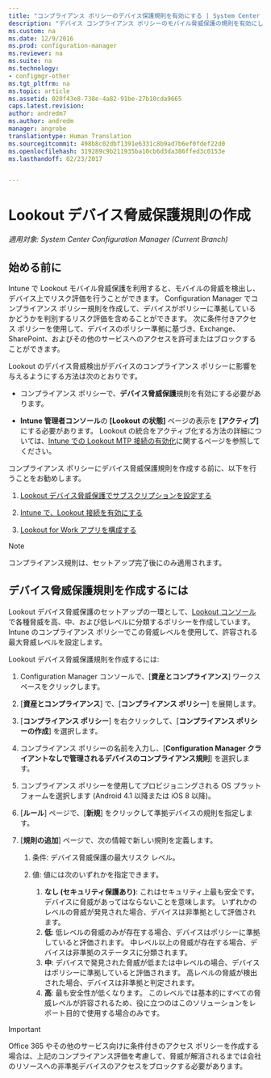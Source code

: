 ```yaml
---
title: "コンプライアンス ポリシーのデバイス保護規則を有効にする | System Center Configuration Manager"
description: "デバイス コンプライアンス ポリシーのモバイル脅威保護の規則を有効にします。"
ms.custom: na
ms.date: 12/9/2016
ms.prod: configuration-manager
ms.reviewer: na
ms.suite: na
ms.technology:
- configmgr-other
ms.tgt_pltfrm: na
ms.topic: article
ms.assetid: 020f43e8-738e-4a82-91be-27b10cda9665
caps.latest.revision: 
author: andredm7
ms.author: andredm
manager: angrobe
translationtype: Human Translation
ms.sourcegitcommit: 498b8c02dbf1391e6331c8b9ad7b6ef0fdef22d0
ms.openlocfilehash: 319289c9b211935ba10cb6d3da386ffed3c0153e
ms.lasthandoff: 02/23/2017


---
```

# <a name="create-a-lookout-device-threat-protection-rule"></a>Lookout デバイス脅威保護規則の作成

*適用対象: System Center Configuration Manager (Current Branch)*

## <a name="before-you-begin"></a>始める前に

Intune で Lookout モバイル脅威保護を利用すると、モバイルの脅威を検出し、デバイス上でリスク評価を行うことができます。 Configuration Manager でコンプライアンス ポリシー規則を作成して、デバイスがポリシーに準拠しているかどうかを判別するリスク評価を含めることができます。 次に条件付きアクセス ポリシーを使用して、デバイスのポリシー準拠に基づき、Exchange、SharePoint、およびその他のサービスへのアクセスを許可またはブロックすることができます。

Lookout のデバイス脅威検出がデバイスのコンプライアンス ポリシーに影響を与えるようにする方法は次のとおりです。

-   コンプライアンス ポリシーで、**デバイス脅威保護**規則を有効にする必要があります。

-   **Intune 管理者コンソール**の **[Lookout の状態]** ページの表示を **[アクティブ]** にする必要があります。 Lookout の統合をアクティブ化する方法の詳細については、[Intune での Lookout MTP 接続の有効化](https://docs.microsoft.com/sccm/protect/deploy-use/enable-lookout-connection-in-intune)に関するページを参照してください。

コンプライアンス ポリシーにデバイス脅威保護規則を作成する前に、以下を行うことをお勧めします。

1.  [Lookout デバイス脅威保護でサブスクリプションを設定する](https://docs.microsoft.com/sccm/protect/deploy-use/set-up-your-subscription-with-lookout)

2.  [Intune で、Lookout 接続を有効にする](https://docs.microsoft.com/sccm/protect/deploy-use/enable-lookout-connection-in-intune)

3.  [Lookout for Work アプリを構成する](https://docs.microsoft.com/sccm/protect/deploy-use/configure-and-deploy-lookout-for-work-apps)

>[!NOTE]
>コンプライアンス規則は、セットアップ完了後にのみ適用されます。

## <a name="to-create-a-device-threat-protection-rule"></a>デバイス脅威保護規則を作成するには

Lookout デバイス脅威保護のセットアップの一環として、[Lookout コンソール](https://aad.lookout.com)で各種脅威を高、中、および低レベルに分類するポリシーを作成しています。 Intune のコンプライアンス ポリシーでこの脅威レベルを使用して、許容される最大脅威レベルを設定します。

Lookout デバイス脅威保護規則を作成するには:

1.  Configuration Manager コンソールで、[**資産とコンプライアンス**] ワークスペースをクリックします。

2.  [**資産とコンプライアンス**] で、[**コンプライアンス ポリシー**] を展開します。

3.  [**コンプライアンス ポリシー**] を右クリックして、[**コンプライアンス ポリシーの作成**] を選択します。

4.  コンプライアンス ポリシーの名前を入力し、[**Configuration Manager クライアントなしで管理されるデバイスのコンプライアンス規則**] を選択します。

5.  コンプライアンス ポリシーを使用してプロビジョニングされる OS プラットフォームを選択します (Android 4.1 以降または iOS 8 以降)。

6.  [**ルール**] ページで、[**新規**] をクリックして準拠デバイスの規則を指定します。

7.  [**規則の追加**] ページで、次の情報で新しい規則を定義します。
    1.  条件: デバイス脅威保護の最大リスク レベル。
    
    2.  値: 値には次のいずれかを指定できます。
        1.  **なし (セキュリティ保護あり)**: これはセキュリティ上最も安全です。 デバイスに脅威があってはならないことを意味します。 いずれかのレベルの脅威が発見された場合、デバイスは非準拠として評価されます。
        2.  **低**: 低レベルの脅威のみが存在する場合、デバイスはポリシーに準拠していると評価されます。 中レベル以上の脅威が存在する場合、デバイスは非準拠のステータスに分類されます。
        3.  **中**: デバイスで発見された脅威が低または中レベルの場合、デバイスはポリシーに準拠していると評価されます。 高レベルの脅威が検出された場合、デバイスは非準拠と判定されます。
        4.  **高**: 最も安全性が低くなります。 このレベルでは基本的にすべての脅威レベルが許容されるため、役に立つのはこのソリューションをレポート目的で使用する場合のみです。

>[!IMPORTANT]
>Office 365 やその他のサービス向けに条件付きのアクセス ポリシーを作成する場合は、上記のコンプライアンス評価を考慮して、脅威が解消されるまでは会社のリソースへの非準拠デバイスのアクセスをブロックする必要があります。

